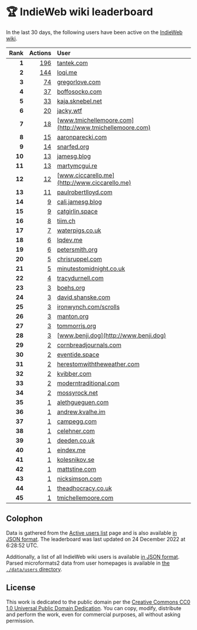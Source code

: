 # 🏆 IndieWeb wiki leaderboard

In the last 30 days, the following users have been active on the [IndieWeb wiki](https://indieweb.org).

| Rank | Actions | User |
|-----:|--------:|:-----|
| **1** | [196](https://indieweb.org/Special:Contributions/Tantek.com) | [tantek.com](http://tantek.com) |
| **2** | [144](https://indieweb.org/Special:Contributions/Loqi.me) | [loqi.me](http://loqi.me) |
| **3** | [74](https://indieweb.org/Special:Contributions/Gregorlove.com) | [gregorlove.com](http://gregorlove.com) |
| **4** | [37](https://indieweb.org/Special:Contributions/Boffosocko.com) | [boffosocko.com](http://boffosocko.com) |
| **5** | [33](https://indieweb.org/Special:Contributions/Kaja.sknebel.net) | [kaja.sknebel.net](http://kaja.sknebel.net) |
| **6** | [20](https://indieweb.org/Special:Contributions/Jacky.wtf) | [jacky.wtf](http://jacky.wtf) |
| **7** | [18](https://indieweb.org/Special:Contributions/Www.tmichellemoore.com) | [www.tmichellemoore.com](http://www.tmichellemoore.com) |
| **8** | [15](https://indieweb.org/Special:Contributions/Aaronparecki.com) | [aaronparecki.com](http://aaronparecki.com) |
| **9** | [14](https://indieweb.org/Special:Contributions/Snarfed.org) | [snarfed.org](http://snarfed.org) |
| **10** | [13](https://indieweb.org/Special:Contributions/Jamesg.blog) | [jamesg.blog](http://jamesg.blog) |
| **11** | [13](https://indieweb.org/Special:Contributions/Martymcgui.re) | [martymcgui.re](http://martymcgui.re) |
| **12** | [12](https://indieweb.org/Special:Contributions/Www.ciccarello.me) | [www.ciccarello.me](http://www.ciccarello.me) |
| **13** | [11](https://indieweb.org/Special:Contributions/Paulrobertlloyd.com) | [paulrobertlloyd.com](http://paulrobertlloyd.com) |
| **14** | [9](https://indieweb.org/Special:Contributions/Cali.jamesg.blog) | [cali.jamesg.blog](http://cali.jamesg.blog) |
| **15** | [9](https://indieweb.org/Special:Contributions/Catgirlin.space) | [catgirlin.space](http://catgirlin.space) |
| **16** | [8](https://indieweb.org/Special:Contributions/Tiim.ch) | [tiim.ch](http://tiim.ch) |
| **17** | [7](https://indieweb.org/Special:Contributions/Waterpigs.co.uk) | [waterpigs.co.uk](http://waterpigs.co.uk) |
| **18** | [6](https://indieweb.org/Special:Contributions/Lqdev.me) | [lqdev.me](http://lqdev.me) |
| **19** | [6](https://indieweb.org/Special:Contributions/Petersmith.org) | [petersmith.org](http://petersmith.org) |
| **20** | [5](https://indieweb.org/Special:Contributions/Chrisruppel.com) | [chrisruppel.com](http://chrisruppel.com) |
| **21** | [5](https://indieweb.org/Special:Contributions/Minutestomidnight.co.uk) | [minutestomidnight.co.uk](http://minutestomidnight.co.uk) |
| **22** | [4](https://indieweb.org/Special:Contributions/Tracydurnell.com) | [tracydurnell.com](http://tracydurnell.com) |
| **23** | [3](https://indieweb.org/Special:Contributions/Boehs.org) | [boehs.org](http://boehs.org) |
| **24** | [3](https://indieweb.org/Special:Contributions/David.shanske.com) | [david.shanske.com](http://david.shanske.com) |
| **25** | [3](https://indieweb.org/Special:Contributions/Ironwynch.com_scrolls) | [ironwynch.com/scrolls](http://ironwynch.com/scrolls) |
| **26** | [3](https://indieweb.org/Special:Contributions/Manton.org) | [manton.org](http://manton.org) |
| **27** | [3](https://indieweb.org/Special:Contributions/Tommorris.org) | [tommorris.org](http://tommorris.org) |
| **28** | [3](https://indieweb.org/Special:Contributions/Www.benji.dog) | [www.benji.dog](http://www.benji.dog) |
| **29** | [2](https://indieweb.org/Special:Contributions/Cornbreadjournals.com) | [cornbreadjournals.com](http://cornbreadjournals.com) |
| **30** | [2](https://indieweb.org/Special:Contributions/Eventide.space) | [eventide.space](http://eventide.space) |
| **31** | [2](https://indieweb.org/Special:Contributions/Herestomwiththeweather.com) | [herestomwiththeweather.com](http://herestomwiththeweather.com) |
| **32** | [2](https://indieweb.org/Special:Contributions/Kvibber.com) | [kvibber.com](http://kvibber.com) |
| **33** | [2](https://indieweb.org/Special:Contributions/Moderntraditional.com) | [moderntraditional.com](http://moderntraditional.com) |
| **34** | [2](https://indieweb.org/Special:Contributions/Mossyrock.net) | [mossyrock.net](http://mossyrock.net) |
| **35** | [1](https://indieweb.org/Special:Contributions/Alethgueguen.com) | [alethgueguen.com](http://alethgueguen.com) |
| **36** | [1](https://indieweb.org/Special:Contributions/Andrew.kvalhe.im) | [andrew.kvalhe.im](http://andrew.kvalhe.im) |
| **37** | [1](https://indieweb.org/Special:Contributions/Campegg.com) | [campegg.com](http://campegg.com) |
| **38** | [1](https://indieweb.org/Special:Contributions/Celehner.com) | [celehner.com](http://celehner.com) |
| **39** | [1](https://indieweb.org/Special:Contributions/Deeden.co.uk) | [deeden.co.uk](http://deeden.co.uk) |
| **40** | [1](https://indieweb.org/Special:Contributions/Eindex.me) | [eindex.me](http://eindex.me) |
| **41** | [1](https://indieweb.org/Special:Contributions/Kolesnikov.se) | [kolesnikov.se](http://kolesnikov.se) |
| **42** | [1](https://indieweb.org/Special:Contributions/Mattstine.com) | [mattstine.com](http://mattstine.com) |
| **43** | [1](https://indieweb.org/Special:Contributions/Nicksimson.com) | [nicksimson.com](http://nicksimson.com) |
| **44** | [1](https://indieweb.org/Special:Contributions/Theadhocracy.co.uk) | [theadhocracy.co.uk](http://theadhocracy.co.uk) |
| **45** | [1](https://indieweb.org/Special:Contributions/Tmichellemoore.com) | [tmichellemoore.com](http://tmichellemoore.com) |


## Colophon

Data is gathered from the [Active users list](https://indieweb.org/Special:ActiveUsers) page and is also available [in JSON format](https://github.com/jgarber623/indieweb-wiki-leaderboard/blob/main/data/leaderboard.json). The leaderboard was last updated on 24 December 2022 at 6:28:52 UTC.

Additionally, a list of all IndieWeb wiki users is available [in JSON format](https://github.com/jgarber623/indieweb-wiki-leaderboard/blob/main/data/users.json). Parsed microformats2 data from user homepages is available in [the `./data/users` directory](https://github.com/jgarber623/indieweb-wiki-leaderboard/blob/main/data/users).

## License

This work is dedicated to the public domain per the [Creative Commons CC0 1.0 Universal Public Domain Dedication](https://creativecommons.org/publicdomain/zero/1.0/). You can copy, modify, distribute and perform the work, even for commercial purposes, all without asking permission.

